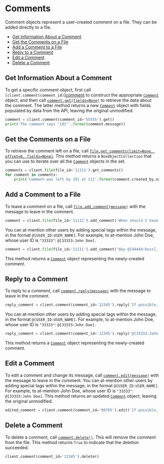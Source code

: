 Comments
========

Comment objects represent a user-created comment on a file. They can be added directly to a file.

<!-- START doctoc generated TOC please keep comment here to allow auto update -->
<!-- DON'T EDIT THIS SECTION, INSTEAD RE-RUN doctoc TO UPDATE -->


- [Get Information About a Comment](#get-information-about-a-comment)
- [Get the Comments on a File](#get-the-comments-on-a-file)
- [Add a Comment to a File](#add-a-comment-to-a-file)
- [Reply to a Comment](#reply-to-a-comment)
- [Edit a Comment](#edit-a-comment)
- [Delete a Comment](#delete-a-comment)

<!-- END doctoc generated TOC please keep comment here to allow auto update -->

Get Information About a Comment
-------------------------------

To get a specific comment object, first call `[client.comment(comment_id)`][comment] to construct the appropriate
[`Comment`][comment_class] object, and then call [`comment.get(fields=None)`][get] to retrieve the data about the
comment.  The latter method returns a new [`Comment`][comment_class] object with fields populated by data from the API,
leaving the original unmodified.

<!-- sample get_comment_id -->
```python
comment = client.comment(comment_id='55555').get()
print('The comment says "{0}"'.format(comment.message))
```

[comment]: https://box-python-sdk.readthedocs.io/en/latest/boxsdk.client.html#boxsdk.client.client.Client.comment
[get]: https://box-python-sdk.readthedocs.io/en/latest/boxsdk.object.html#boxsdk.object.base_object.BaseObject.get
[comment_class]: https://box-python-sdk.readthedocs.io/en/latest/boxsdk.object.html#boxsdk.object.comment.Comment

Get the Comments on a File
--------------------------

To retrieve the comment left on a file, call [`file.get_comments(limit=None, offset=0, fields=None)`][get_comments].
This method returns a `BoxObjectCollection` that you can use to iterate over all the
[`Comment`][comment_class] objects in the set.

<!-- sample get_files_id_comments -->
```python
comments = client.file(file_id='11111').get_comments()
for comment in comments:
    print('Comment was left by {0} at {1}'.format(comment.created_by.name, comment.created_at))
```

[get_comments]: https://box-python-sdk.readthedocs.io/en/latest/boxsdk.object.html#boxsdk.object.file.File.get_comments

Add a Comment to a File
-----------------------

To leave a comment on a file, call [`file.add_comment(message)`][add_comment] with the message to leave in the comment.

<!-- sample post_comments -->
```python
comment = client.file(file_id='11111').add_comment('When should I have this done by?')
```

You can at-mention other users by adding special tags within the message, in the format `@[USER_ID:USER_NAME]`.  For
example, to at-mention John Doe, whose user ID is `"33333"`: `@[33333:John Doe]`.

<!-- sample post_comments tag_user  -->
```python
comment = client.file(file_id='11111').add_comment('Hey @[44444:boss], when should I have this done by?')
```

This method returns a [`Comment`][comment_class] object representing the newly-created comment.

[add_comment]: https://box-python-sdk.readthedocs.io/en/latest/boxsdk.object.html#boxsdk.object.file.File.add_comment

Reply to a Comment
------------------

To reply to a comment, call [`comment.reply(message)`][reply] with the message to leave in the comment.

<!-- sample post_comments as_reply  -->
```python
reply_comment = client.comment(comment_id='12345').reply('If possible, please finish this by the end of the week!')
```

You can at-mention other users by adding special tags within the message, in the format `@[USER_ID:USER_NAME]`.  For
example, to at-mention John Doe, whose user ID is `"33333"`: `@[33333:John Doe]`.

<!-- sample post_comments as_reply_tag_user  -->
```python
reply_comment = client.comment(comment_id='12345').reply('@[33333:John Doe], if possible, please finish this by the end of the week!')
```

This method returns a [`Comment`][comment_class] object representing the newly-created comment.

[reply]: https://box-python-sdk.readthedocs.io/en/latest/boxsdk.object.html#boxsdk.object.comment.Comment.reply

Edit a Comment
--------------

To edit a comment and change its message, call [`comment.edit(message)`][edit] with the message to leave in the comment.
You can at-mention other users by adding special tags within the message, in the format `@[USER_ID:USER_NAME]`.  For
example, to at-mention John Doe, whose user ID is `"33333"`: `@[33333:John Doe]`.  This method returns an updated
[`Comment`][comment_class] object, leaving the original unmodified.

<!-- sample put_comments_id -->
```python
edited_comment = client.comment(comment_id='98765').edit('If possible, please finish this by Friday!')
```

[edit]: https://box-python-sdk.readthedocs.io/en/latest/boxsdk.object.html#boxsdk.object.comment.Comment.edit

Delete a Comment
----------------

To delete a comment, call [`comment.delete()`][delete].  This will remove the comment from the file.  This method
returns `True` to indicate that the deletion succeeded.

<!-- sample delete_comments_id -->
```python
client.comment(comment_id='12345').delete()
```

[delete]: https://box-python-sdk.readthedocs.io/en/latest/boxsdk.object.html#boxsdk.object.base_object.BaseObject.delete
